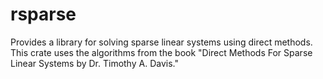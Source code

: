 # rsparse

Provides a library for solving sparse linear systems using direct methods. This crate uses the algorithms from the book "Direct Methods For Sparse Linear Systems by Dr. Timothy A. Davis."


